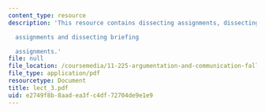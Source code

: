 ```yaml
---
content_type: resource
description: 'This resource contains dissecting assignments, dissecting memo

  assignments and dissecting briefing

  assignments.'
file: null
file_location: /coursemedia/11-225-argumentation-and-communication-fall-2006/e2749f8b8aadea3fc4df72704de9e1e9_lect_3.pdf
file_type: application/pdf
resourcetype: Document
title: lect_3.pdf
uid: e2749f8b-8aad-ea3f-c4df-72704de9e1e9
---
```

